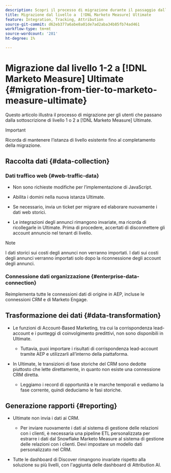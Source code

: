 ```yaml
---
description: Scopri il processo di migrazione durante il passaggio dalla sottoscrizione a più livelli  [!DNL Marketo Measure] a Ultimate [!DNL Marketo Measure] .
title: Migrazione dal livello a  [!DNL Marketo Measure] Ultimate
feature: Integration, Tracking, Attribution
source-git-commit: d62eb377a6abe8a01de7ad2aba34b85fb74ad461
workflow-type: tm+mt
source-wordcount: '281'
ht-degree: 1%

---
```


# Migrazione dal livello 1-2 a [!DNL Marketo Measure] Ultimate {#migration-from-tier-to-marketo-measure-ultimate}

Questo articolo illustra il processo di migrazione per gli utenti che passano dalla sottoscrizione di livello 1 o 2 a [!DNL Marketo Measure] Ultimate.

>[!IMPORTANT]
>
>Ricorda di mantenere l’istanza di livello esistente fino al completamento della migrazione.

## Raccolta dati {#data-collection}

### Dati traffico web {#web-traffic-data}

* Non sono richieste modifiche per l’implementazione di JavaScript.

* Abilita i domini nella nuova istanza Ultimate.

* Se necessario, invia un ticket per migrare ed elaborare nuovamente i dati web storici.

* Le integrazioni degli annunci rimangono invariate, ma ricorda di ricollegarle in Ultimate. Prima di procedere, accertati di disconnettere gli account annuncio nel tenant di livello.

>[!NOTE]
>
>I dati storici sui costi degli annunci non verranno importati. I dati sui costi degli annunci verranno importati solo dopo la riconnessione degli account degli annunci.

### Connessione dati organizzazione {#enterprise-data-connection}

Reimplementa tutte le connessioni dati di origine in AEP, incluse le connessioni CRM e di Marketo Engage.

## Trasformazione dei dati {#data-transformation}

* Le funzioni di Account-Based Marketing, tra cui la corrispondenza lead-account e i punteggi di coinvolgimento predittivi, non sono disponibili in Ultimate.

   * Tuttavia, puoi importare i risultati di corrispondenza lead-account tramite AEP e utilizzarli all’interno della piattaforma.

* In Ultimate, le transizioni di fase storiche del CRM sono dedotte piuttosto che lette direttamente, in quanto non esiste una connessione CRM diretta.

   * Leggiamo i record di opportunità e le marche temporali e vediamo la fase corrente, quindi deduciamo le fasi storiche.

## Generazione rapporti {#reporting}

* Ultimate non invia i dati ai CRM.

   * Per inviare nuovamente i dati al sistema di gestione delle relazioni con i clienti, è necessaria una pipeline ETL personalizzata per estrarre i dati dal Snowflake Marketo Measure al sistema di gestione delle relazioni con i clienti. Devi impostare un modello dati personalizzato nel CRM.

* Tutte le dashboard di Discover rimangono invariate rispetto alla soluzione su più livelli, con l&#39;aggiunta delle dashboard di Attribution AI.
